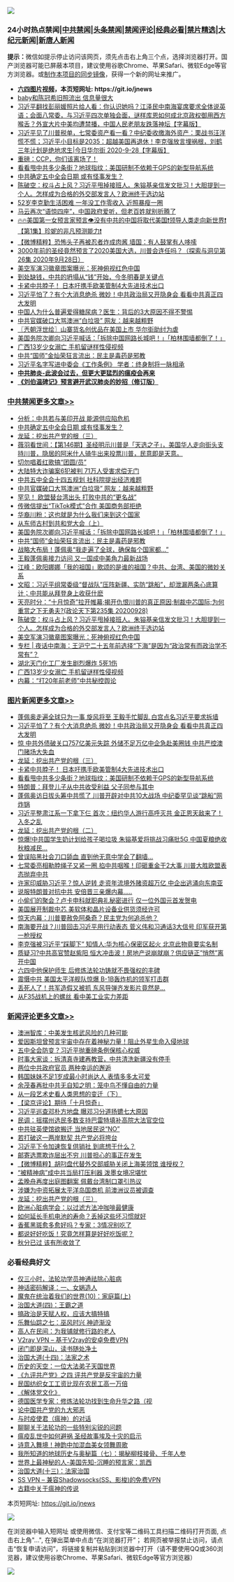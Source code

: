 ![](https://raw.githubusercontent.com/fqnews/bnews/master/64photo/fqnews-qr.jpg)

<div id="tt">
<h3>24小时热点禁闻|<a href="#%E4%B8%AD%E5%85%B1%E7%A6%81%E9%97%BB%E6%9B%B4%E5%A4%9A%E6%96%87%E7%AB%A0">中共禁闻</a>|<a href="#%E5%9B%BE%E7%89%87%E6%96%B0%E9%97%BB%E6%9B%B4%E5%A4%9A%E6%96%87%E7%AB%A0">头条禁闻</a>|<a href="#%E6%96%B0%E9%97%BB%E8%AF%84%E8%AE%BA%E6%9B%B4%E5%A4%9A%E6%96%87%E7%AB%A0">禁闻评论|<a href="#%E5%BF%85%E7%9C%8B%E7%BB%8F%E5%85%B8%E5%A5%BD%E6%96%87">经典必看|<a href="/video.md#%E7%A6%81%E7%89%87%E7%B2%BE%E9%80%89">禁片精选</a>|<a href="https://github.com/fqnews/djy/blob/master/gb/nf1351518.md#1">大纪元新闻</a>|<a href="https://github.com/fqnews/ntdtv/blob/master/gb/prog204.md#1">新唐人新闻</a></h3>
<div><b>提示：</b>微信如提示停止访问该网页，须先点击右上角三个点，选择浏览器打开。国产浏览器可能已屏蔽本项目，建议使用谷歌Chrome、苹果Safari、微软Edge等官方浏览器。或<a href="https://github.com/fqnews/bnews/blob/master/%E5%88%B6%E4%BD%9Cgit%E7%A6%81%E9%97%BB%E9%95%9C%E5%83%8F.md">制作本项目的同步镜像</a>，获得一个新的网址来推广。</div>
<ul>
<li><b><a href="http://d1.bdrive.tk/64.mp4" target="_blank">六四图片视频</a>，本页短网址: https://git.io/jnews</b></li>
<li><a href="/yule/20200928/1404776.md">baby和陈冠希旧照流出 信息量很大</a></li>
<li><a href="/bannedvideo/20200929/1404853.md">习近平翻找彭丽媛照片给人看：你认识她吗？江泽民中南海宴席要求全体说英语；会面八常委，与习近平四次单独会面，谜样库恩如何成北京政权御用西方喉舌？外宣大片中美均遭禁播，中国人民老朋友跌落神坛【字幕版】</a></li>
<li><a href="/bannedvideo/20200929/1404808.md">习近平见了川普税单，七常委资产看一看？中纪委收缴海外资产：栗战书汪洋慌不慌；习近平小目标是2035：超越美国再退休！李克强放言埋祸根，刘鹤三年计划是绝地求生|今日华尔街 2020-9-28【字幕版】</a></li>
<li><a href="/bannedvideo/20200929/1404914.md">重磅：CCP，你们该离场了！</a></li>
<li><a href="/topimagenews/20200929/1404980.md">看看甩中共多少条街？地球指纹：美国研制不依赖于GPS的新型导航系统</a></li>
<li><a href="/cbnews/20200929/1405224.md">中共确定五中全会日期 或有怪事发生？</a></li>
<li><a href="/cbnews/20200929/1404882.md">陈破空：权斗占上风？习近平甩掉接班人。朱镕基亲信发文批习！大胆提到一个人。怎样成为合格的外交部发言人？欧洲终于选边站</a></li>
<li><a href="/yule/20200929/1404897.md">52岁李克勤生活困难 一年没工作零收入 近照暴瘦一圈</a></li>
<li><a href="/bannedvideo/20200929/1405187.md">马云再次“语惊四座”，中国政府爱听，但老百姓就别折腾了</a></li>
<li><a href="/bannedvideo/20200929/1404928.md">🔥🔥美国第一女预言家预言👁️没有中共的中国将取代美国❗领导人类走向新世界❗【第1集】珍妮的非凡预测能力❗</a></li>
<li><a href="/comments/20200929/1404868.md">【微博精粹】恐怖头子再被忍者炸成肉酱 墙国：有人鼓掌有人哆嗦</a></li>
<li><a href="/bannedvideo/20200929/1404955.md">3000年前的圣经竟然预言了2020美国大选，川普会连任吗？（探索与洞见第26集 2020年9月28日）</a></li>
<li><a href="/cbnews/20200929/1404866.md">美空军演习徽章图案曝光：死神俯视红色中国</a></li>
<li><a href="/bannedvideo/20200929/1405060.md">到处缺钱，中共的坍塌从“钱”开始，今冬明春是关键点</a></li>
<li><a href="/topimagenews/20200929/1405005.md">卡紧中共脖子！ 日本吁携手欧美管制4大先进技术出口</a></li>
<li><a href="/topimagenews/20200929/1405312.md">习近平怕了？有个大消息绝杀 微妙！中共政治局又开隐身会 看看中共真正四大发明</a></li>
<li><a href="/health/20200929/1404926.md">中国人为什么普遍爱得糖尿病？医生：背后的3大原因不得不警惕</a></li>
<li><a href="/cbnews/20200929/1405149.md">中共官媒破口大骂澳洲“白垃圾” 网友：越来越粗野</a></li>
<li><a href="/ssgc/20200929/1404865.md">〖兲朝浮世绘〗山寨货名创优品在美国上市 华尔街助纣为虐</a></li>
<li><a href="/cbnews/20200929/1405061.md">美国务院次卿向习近平喊话：「拆除中国网路长城吧！」「柏林围墙都倒了！」</a></li>
<li><a href="/cbnews/20200929/1404851.md">广西13岁少女溺亡 手机留谜样性侵视频</a></li>
<li><a href="/cbnews/20200929/1405032.md">中共“国师”金灿荣狂言流出：民主是毒药是邪教</a></li>
<li><a href="/headline/20200929/1405284.md">习近平名字写进中委会《工作条例》 学者：终身制将一脉相承</a></li>
<li><b><a href="/comments/20200211/1275071.md" target="_blank">中共肺炎-此波会过去，但更大更猛烈的瘟疫会再来</a></b></li>
<li><b><a href="/comments/20200207/1272816.md" target="_blank">《刘伯温碑记》预言避开武汉肺炎的妙招（修订版）</a></b></li>
</ul>
</div>

<div class="catlist">
<h3><a href="/cbnews/" target="_blank">中共禁闻</a><span><a href="/cbnews/" target="_blank" rel="nofollow">更多文章>></a></span></h3>
<ul>
<li><a href="/cbnews/20200929/1405245.md" target="_blank">分析：中共若与美印开战 能源供应陷危机</a></li>
<li><a href="/cbnews/20200929/1405224.md" target="_blank">中共确定五中全会日期 或有怪事发生？</a></li>
<li><a href="/comments/20200929/1405201.md" target="_blank">龙延：挖出共产党的根（三）</a></li>
<li><a href="/cbnews/20200929/1405188.md" target="_blank">薇羽看世间：【第146期】圣经明示川普是「天选之子」，美国华人走向街头支持川普，隐居的阿米什人骑牛出来投票川普，民意即是天意。</a></li>
<li><a href="/cbnews/20200929/1405168.md" target="_blank">切勿唱着红歌搞“团圆/员”</a></li>
<li><a href="/cbnews/20200929/1405163.md" target="_blank">大陆特大诈骗案6犯被判 71万人受害求偿无门</a></li>
<li><a href="/cbnews/20200929/1405150.md" target="_blank">中共五中全会十四五规划 社科院提出经济难题</a></li>
<li><a href="/cbnews/20200929/1405149.md" target="_blank">中共官媒破口大骂澳洲“白垃圾” 网友：越来越粗野</a></li>
<li><a href="/cbnews/20200929/1405148.md" target="_blank">罕见！ 欧盟替台湾出头 打败中共的“更名战”</a></li>
<li><a href="/cbnews/20200929/1405134.md" target="_blank">传微信提出“TikTok模式”合作 美国商务部拒绝</a></li>
<li><a href="/cbnews/20200929/1405133.md" target="_blank">华裔川粉：这也就是为什么我们来到这个国家</a></li>
<li><a href="/cbnews/20200929/1405107.md" target="_blank">从东师古村到共和党大会（上）</a></li>
<li><a href="/cbnews/20200929/1405061.md" target="_blank">美国务院次卿向习近平喊话：「拆除中国网路长城吧！」「柏林围墙都倒了！」</a></li>
<li><a href="/cbnews/20200929/1405032.md" target="_blank">中共“国师”金灿荣狂言流出：民主是毒药是邪教</a></li>
<li><a href="/cbnews/20200929/1405007.md" target="_blank">战略大布局！蓬佩奥“我走遍了全球，确保每个国家都&#8230;”</a></li>
<li><a href="/cbnews/20200929/1405006.md" target="_blank">王毅蓬佩奥接力访问 又一国成中美角力最新战场</a></li>
<li><a href="/cbnews/20200929/1405004.md" target="_blank">江峰：欧阳娜娜「我的祖国」歌颂的是谁的祖国？中共、台湾、美国的微妙关系</a></li>
<li><a href="/cbnews/20200929/1404931.md" target="_blank">文昭：习近平组常委级“督战队”压阵新疆、实防“跳船”，却泄漏两条心底算计；中共能从拜登身上收获什麽</a></li>
<li><a href="/cbnews/20200929/1404923.md" target="_blank">天亮时分：“十月惊奇”拉开帷幕;揭开仇恨川普的真正原因;制裁中芯国际;为何重赏之下无勇夫?(政论天下第235集 20200928)</a></li>
<li><a href="/cbnews/20200929/1404882.md" target="_blank">陈破空：权斗占上风？习近平甩掉接班人。朱镕基亲信发文批习！大胆提到一个人。怎样成为合格的外交部发言人？欧洲终于选边站</a></li>
<li><a href="/cbnews/20200929/1404866.md" target="_blank">美空军演习徽章图案曝光：死神俯视红色中国</a></li>
<li><a href="/cbnews/20200929/1404862.md" target="_blank">专栏 | 夜话中南海：王沪宁二十五年前选择“下海”是因为“政治常有而政治学不常有”？</a></li>
<li><a href="/cbnews/20200929/1404852.md" target="_blank">湖北天门化工厂发生剧烈爆炸 5死1伤</a></li>
<li><a href="/cbnews/20200929/1404851.md" target="_blank">广西13岁少女溺亡 手机留谜样性侵视频</a></li>
<li><a href="/cbnews/20200929/1404843.md" target="_blank">内幕：“打20年前老师”中共秘控舆论</a></li>

</ul>
</div>
<div class="catlist">
<h3><a href="/topimagenews/" target="_blank">图片新闻</a><span><a href="/topimagenews/" target="_blank" rel="nofollow">更多文章>></a></span></h3>
<ul>
<li><a href="/topimagenews/20200929/1405347.md" target="_blank">蓬佩奥走遍全球只为一事 旋风将至 王毅手忙脚乱 白宫点名习近平要求拆墙</a></li>
<li><a href="/topimagenews/20200929/1405312.md" target="_blank">习近平怕了？有个大消息绝杀 微妙！中共政治局又开隐身会 看看中共真正四大发明</a></li>
<li><a href="/topimagenews/20200929/1405304.md" target="_blank">惊 中共外债破关口757亿美元失踪 外储不足万亿中企急赴美圈钱 中共严控澳门赌场大失血</a></li>
<li><a href="/comments/20200929/1405201.md" target="_blank">龙延：挖出共产党的根（三）</a></li>
<li><a href="/topimagenews/20200929/1405005.md" target="_blank">卡紧中共脖子！ 日本吁携手欧美管制4大先进技术出口</a></li>
<li><a href="/topimagenews/20200929/1404980.md" target="_blank">看看甩中共多少条街？地球指纹：美国研制不依赖于GPS的新型导航系统</a></li>
<li><a href="/topimagenews/20200929/1404885.md" target="_blank">特朗普：拜登儿子从中共收受利益 父子同参与其中</a></li>
<li><a href="/topimagenews/20200928/1404740.md" target="_blank">蓬佩奥访日拔头筹中共慌了 川普开辟对中共10大战场 中纪委罕见谈“跳船”网炸锅</a></li>
<li><a href="/topimagenews/20200928/1404683.md" target="_blank">习近平整肃江系一下拿下仨 首次：纽约华人游行高呼灭共 金正恩天敌来了！入冬之乱</a></li>
<li><a href="/comments/20200928/1404653.md" target="_blank">龙延：挖出共产党的根（二）</a></li>
<li><a href="/topimagenews/20200928/1404654.md" target="_blank">惊爆!中共国学生奶计划给孩子喝垃圾 朱镕基爱将挑战习痛批5G 中国夏粮绝收秋粮减民&#8230;</a></li>
<li><a href="/topimagenews/20200928/1404412.md" target="_blank">曾误陷黑社会刀口舔血 直到他无意中学会了翻墙&#8230;</a></li>
<li><a href="/topimagenews/20200927/1404192.md" target="_blank">七常委亮相勒脖绳子又紧一圈 掐中共咽喉！印砸重金干2大事 川普大胜欧盟表态抛弃中共</a></li>
<li><a href="/topimagenews/20200927/1404147.md" target="_blank">许家印威胁习近平？惊人逆转 走资年流境外赌资超万亿 中企出逃涌向东南亚</a></li>
<li><a href="/topimagenews/20200927/1403946.md" target="_blank">说服特朗普对抗中共 安倍晋三亲爆内幕…..</a></li>
<li><a href="/topimagenews/20200927/1403916.md" target="_blank">小偷们的聚会？卢卡申科就职典礼秘密进行 仅一位外国元首发贺电</a></li>
<li><a href="/topimagenews/20200927/1403741.md" target="_blank">美国展开制裁中芯 美软体和晶片设备业供货须经许可</a></li>
<li><a href="/comments/20200926/1403635.md" target="_blank">惊天内幕：川普要赦免阿桑奇？民主党为何追杀他？</a></li>
<li><a href="/topimagenews/20200926/1403728.md" target="_blank">南海要开战？川普回击习近平用行动表态 菅义伟和习通话3大信号 印军获开第一枪授权</a></li>
<li><a href="/topimagenews/20200926/1403723.md" target="_blank">李克强被习近平“踩脚下” 知情人:华为核心保密区起火 北京此物竟要实名制</a></li>
<li><a href="/topimagenews/20200926/1403625.md" target="_blank">质疑习?中共高官赞赵紫阳 恒大冲击波！房地产说崩就崩？供应链正&#8221;悄然&#8221;离开中国</a></li>
<li><a href="/comments/20200926/1403542.md" target="_blank">六四中他保护师生 后修炼法轮功铸就不畏强权的丰碑</a></li>
<li><a href="/topimagenews/20200926/1403582.md" target="_blank">震慑中共 美国太平洋舰队惊爆 B-1B轰炸机的领军打击群</a></li>
<li><a href="/topimagenews/20200926/1403544.md" target="_blank">丢死人了！共军造假又被抓 东风导弹齐发影片竟然是…</a></li>
<li><a href="/topimagenews/20200926/1403524.md" target="_blank">从F35战机上的螺丝 看中美工业实力差距</a></li>

</ul>
</div>
<div class="catlist">
<h3><a href="/comments/" target="_blank">新闻评论</a><span><a href="/comments/" target="_blank" rel="nofollow">更多文章>></a></span></h3>
<ul>
<li><a href="/comments/20200929/1405345.md" target="_blank">澳洲智库：中美发生核武风险的几种可能</a></li>
<li><a href="/comments/20200929/1405344.md" target="_blank">爱因斯坦曾预言宇宙中存在着神秘力量！阻止外星生命入侵地球</a></li>
<li><a href="/comments/20200929/1405334.md" target="_blank">五中全会防变？习近平抛重磅条例保核心权威</a></li>
<li><a href="/comments/20200929/1405333.md" target="_blank">时事大家谈：拆清真寺建再教营，中共清洗新疆没有停手</a></li>
<li><a href="/comments/20200929/1405325.md" target="_blank">两位中共政府官员 两种幸运的邂逅</a></li>
<li><a href="/comments/20200929/1405316.md" target="_blank">韩国妹妹不足1岁成最小时尚达人 表情多多太可爱</a></li>
<li><a href="/comments/20200929/1405311.md" target="_blank">余茂春再批中共无自知之明：笼中鸟不懂自由的力量</a></li>
<li><a href="/comments/20200929/1405310.md" target="_blank">从一段艺术史看人类思想的变迁（下）</a></li>
<li><a href="/comments/20200929/1405306.md" target="_blank">【梁京评论】期待「十月惊奇」</a></li>
<li><a href="/comments/20200929/1405287.md" target="_blank">习近平巡查邓朴方地盘 曝邓习分道扬镳七大原因</a></li>
<li><a href="/comments/20200929/1405286.md" target="_blank">民调：摇摆州选民多数支持巴雷特填补高院大法官空位</a></li>
<li><a href="/comments/20200929/1405285.md" target="_blank">中共驻英使馆欲搬迁 当地居民说“NO”</a></li>
<li><a href="/comments/20200929/1405281.md" target="_blank">若打破这一两岸默契 共产党必将垮台</a></li>
<li><a href="/comments/20200929/1405257.md" target="_blank">习近平下令加速恢复供销社 到底想干什么？</a></li>
<li><a href="/comments/20200929/1405256.md" target="_blank">邮寄选票欺诈层出不穷 川普担心的事正在发生</a></li>
<li><a href="/comments/20200929/1405247.md" target="_blank">【微博精粹】胡叼盘代替外交部威胁关闭上海美领馆 谁授权？</a></li>
<li><a href="/comments/20200929/1405240.md" target="_blank">“被精神病”成中共当局打压利器 泼墨女境况堪忧</a></li>
<li><a href="/comments/20200929/1405215.md" target="_blank">孟晚舟再度出庭图翻案 佩戴台湾制口罩引热议</a></li>
<li><a href="/comments/20200929/1405214.md" target="_blank">涉嫌为中资拓展太平洋岛国商机 前澳洲议员被调查</a></li>
<li><a href="/comments/20200929/1405201.md" target="_blank">龙延：挖出共产党的根（三）</a></li>
<li><a href="/comments/20200929/1405176.md" target="_blank">欧洲心脏病学会：以过滤方法冲咖啡最健康</a></li>
<li><a href="/comments/20200929/1405175.md" target="_blank">如何延长手机电池的寿命？丢掉这些坏习惯就好</a></li>
<li><a href="/comments/20200929/1405174.md" target="_blank">香蕉黑斑愈多愈好吗？专家：3情况别吃了</a></li>
<li><a href="/comments/20200929/1405173.md" target="_blank">都说好好吃饭！究竟怎样算是好好吃饭呢？</a></li>
<li><a href="/comments/20200929/1405172.md" target="_blank">秋分已过 该有所收敛了</a></li>

</ul>
</div>

<div class="catlist">
<h3>必看经典好文</h3>
<ul>
<li><a href="/health/20170626/780270.md" target="_blank">仅三小时，法轮功学员神通祛除心脏病</a></li>
<li><a href="/comments/20200609/1342224.md" target="_blank">神话密码解译：一、女娲造人</a></li>
<li><a href="/topimagenews/20180529/950153.md" target="_blank">魔鬼在统治着我们的世界(10)：家庭篇(上)</a></li>
<li><a href="/cbnews/20180310/912637.md" target="_blank">治国大道(四)：王霸之道</a></li>
<li><a href="/comments/20200814/1379994.md" target="_blank">搞政治是天赋人权，应该大搞特搞</a></li>
<li><a href="/tculture/20190101/792550.md" target="_blank">乐舞仙踪之七：巫风时兴 神迹渐没</a></li>
<li><a href="/tculture/20121023/72121.md" target="_blank">高人在民间：为我铺就修行路的老人</a></li>
<li><a href="/comments/20200112/1257608.md" target="_blank">V2ray VPN &#8211; 基于V2ray的安卓免费VPN</a></li>
<li><a href="/tculture/20200803/1373949.md" target="_blank">闭门即是深山，读书随处净土</a></li>
<li><a href="/cbnews/20180320/916962.md" target="_blank">治国大道(十四)：法家之术</a></li>
<li><a href="/tculture/20121025/73067.md" target="_blank">历史的天空：一位大法弟子天国世界</a></li>
<li><a href="/bookonline/20131116/201053.md" target="_blank">《九评共产党》之四 评共产党是反宇宙的力量</a></li>
<li><a href="/lifebaike/20200515/1328783.md" target="_blank">民国纺织女工工资比现在农民工高一万倍</a></li>
<li><a href="/bookwiki/20130610/138400.md" target="_blank">《解体党文化》</a></li>
<li><a href="/comments/20200607/783186.md" target="_blank">德国医学专家：修炼法轮功找到生命升华之路（视</a></li>
<li><a href="/comments/20200717/1361899.md" target="_blank">论中国共产党的九大邪恶</a></li>
<li><a href="/comments/20200327/1301424.md" target="_blank">与时疫使君（瘟神）的对话</a></li>
<li><a href="/comments/20190417/1114875.md" target="_blank">聊聊关于法轮功的一些特别尖锐的问题</a></li>
<li><a href="/comments/20200618/1346823.md" target="_blank">瘟疫乱世中如何避祸 圣经故事埃及十灾的启示</a></li>
<li><a href="/topimagenews/20170208/656009.md" target="_blank">诗意入舞境！神韵中加混血美女领舞周歌</a></li>
<li><a href="/topimagenews/20171210/868397.md" target="_blank">我所知道的地球历史与奥秘篇（七）：揭秘柳枝接骨、千年人参</a></li>
<li><a href="/comments/20200605/783244.md" target="_blank">世界上最神秘的人-美国先知-沉睡的预言家：凯西</a></li>
<li><a href="/cbnews/20180319/916654.md" target="_blank">治国大道(十三)：法家治国</a></li>
<li><a href="/comments/20191231/1250654.md" target="_blank">SS VPN &#8211; 兼容Shadowsocks(SS、影梭)的免费VPN</a></li>
<li><a href="/ccpdope/20200531/1337409.md" target="_blank">古籍中关于瘟神的传说</a></li>

</ul>
</div>

本页短网址: https://git.io/jnews

![](https://raw.githubusercontent.com/fqnews/bnews/master/64photo/fqnews-qr.jpg)

在浏览器中输入短网址 或使用微信、支付宝等二维码工具扫描二维码打开页面, 点击右上角"...", 在弹出菜单中点击“在浏览器打开”； 若网页被举报禁止访问，请点击“恢复申请访问”，将链接复制并粘贴到浏览器中打开（请不要使用QQ或360浏览器，建议使用谷歌Chrome、苹果Safari、微软Edge等官方浏览器）

![](https://raw.githubusercontent.com/fqnews/bnews/master/64photo/wx.jpg)